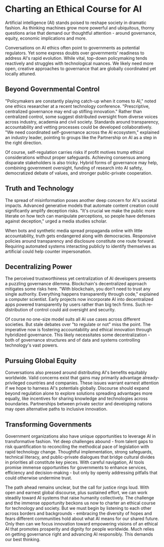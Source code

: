 

# Charting an Ethical Course for AI

Artificial intelligence (AI) stands poised to reshape society in dramatic fashion. As thinking machines grow more powerful and ubiquitous, thorny questions arise that demand our thoughtful attention - around governance, equity, economic implications and more. 

Conversations on AI ethics often point to governments as potential regulators. Yet some express doubts over governments' readiness to address AI's rapid evolution. While vital, top-down policymaking tends reactively and struggles with technological nuances. We likely need more open, creative approaches to governance that are globally coordinated yet locally attuned.

## Beyond Governmental Control 

"Policymakers are constantly playing catch-up when it comes to AI," noted one ethics researcher at a recent technology conference. "Prescriptive, centralized governance may end up stifling innovation." Rather than centralized control, some suggest distributed oversight from diverse voices across industry, academia and civil society. Standards around transparency, accountability and vetting processes could be developed collaboratively. "We need coordinated self-governance across the AI ecosystem," explained an industry leader, pointing to groups like the Partnership on AI as a step in the right direction.

Of course, self-regulation carries risks if profit motives trump ethical considerations without proper safeguards. Achieving consensus among disparate stakeholders is also tricky. Hybrid forms of governance may help, combining government oversight, funding of research into AI safety, democratized debate of values, and stronger public-private cooperation.

## Truth and Technology 

The spread of misinformation poses another deep concern for AI's societal impacts. Advanced generative models that automate content creation could significantly amplify deception risks. "It's crucial we make the public more literate on how tech can manipulate perceptions, so people have defenses against deception," urged a media studies scholar. 

When bots and synthetic media spread propaganda online with little accountability, truth gets endangered along with democracies. Responsive policies around transparency and disclosure constitute one route forward. Requiring automated systems interacting publicly to identify themselves as artificial could help counter impersonation.

## Decentralizing Power

The perceived trustworthiness yet centralization of AI developers presents a puzzling governance dilemma. Blockchain's decentralized approach mitigates some risks here. "With blockchain, you don't need to trust any single authority. Everything happens transparently through code," explained a computer scientist. Early projects now incorporate AI into decentralized apps powered transparently by users rather than big tech firms. Such re-distribution of control could aid oversight and security.

Of course no one-size model suits all AI use cases across different societies. But stale debates over "to regulate or not" miss the point. The imperative now is fostering accountability and ethical innovation through hybridized governance. This likely necessitates some decentralization - both of governance structures and of data and systems controlling technology's vast powers.

## Pursuing Global Equity

Conversations also pressed around distributing AI's benefits equitably worldwide. Valid concerns exist that gains may primarily advantage already-privileged countries and companies. These issues warrant earnest attention if we hope to harness AI's potentials globally. Discourse should expand beyond regulation alone to explore solutions spreading advantages more equally, like incentives for sharing knowledge and technologies across boundaries. Partnerships between private sector and developing nations may open alternative paths to inclusive innovation.

## Transforming Governments

Government organizations also have unique opportunities to leverage AI in transformative fashion. Yet deep challenges abound - from talent gaps to risk quantification to reconciling the methodical pace of legislation with rapid technology change. Thoughtful implementation, strong safeguards, technical literacy, and public-private dialogues that bridge cultural divides in priorities all constitute key pieces. With careful navigation, AI tools promise immense opportunities for governments to enhance services, efficiency and decision-making - but only by openly addressing pitfalls that could otherwise undermine trust.


The path ahead remains unclear, but the call for justice rings loud. With open and earnest global discourse, plus sustained effort, we can work steadily toward AI systems that raise humanity collectively. The challenge and the immense opportunity beckons us now to charter an ethical course for technology and society. But we must begin by listening to each other across borders and backgrounds - embracing the diversity of hopes and fears different communities hold about what AI means for our shared future. Only then can we focus innovation toward empowering visions of an ethical AI that promotes prosperity and dignity for people worldwide. Much relies on getting governance right and advancing AI responsibly. This demands our best thinking.
